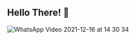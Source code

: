 ## Hello There! 👋


![WhatsApp Video 2021-12-16 at 14 30 34](<img src=https://user-images.githubusercontent.com/89312809/146327564-584a7ac3-653b-4bb1-8109-21a537f8308b.gif width="48">)


